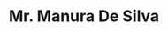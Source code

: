 ---
title: "Mr. Manura De Silva"
draft: false
weight: 20
fullName: "Manura Jithmal De Silva"
contact:
  address: "331/15A, Hittetiya-West, Matara, Sri Lanka"
  phone: "+94 71 627 3207"
  email: "manurajithmal@gmail.com"
  links:
    - name: "LinkedIn"
      url: "https://www.linkedin.com/in/manura-jithmal-de-silva"
    - name: "ResearchGate"
      url: "https://www.researchgate.net/profile/Manura-De-Silva"
    - name: "Portfolio"
      url: "https://manuradesilva.myportfolio.com"
objective: "Passionate and motivated graduate researcher with interdisciplinary experience in Mechanical Engineering, Biomechanics, and Rehabilitation Robotics. Seeking opportunities to contribute to research and teaching while pursuing innovations at the intersection of Engineering, Healthcare, and Sports Science."
education:
  - degree: "MSc (Research) – Mechanical Engineering"
    status: "In Progress"
    institution: "University of Moratuwa, Sri Lanka"
    years: "Apr 2022 – Present"
    details:
      thesis: "Robotic Ankle Exoskeleton for Therapeutic Exercises"
      focus: ["Rehabilitation Robotics", "Stroke Recovery"]
      expectedCompletion: "Aug 2025"
  - degree: "BSc (Hons) – Mechanical Engineering"
    institution: "University of Moratuwa, Sri Lanka"
    years: "Graduated: 2019"
    details:
      finalYearProject:
        title: "ChairX – Robotic Exoskeleton Chair for Industrial Workers"
        publication: "Published in ICORR 2019"
      ledProjects: ["MEMS actuation", "mechatronics", "reverse engineering"]
researchExperience:
  - role: "Graduate Research Scholar"
    funding: "NIHR UK-Funded"
    institution: "University of Moratuwa"
    years: "Nov 2021 – Apr 2022"
    description: "Designed wire clamps for external fixators in orthopedic applications"
  - role: "Collaborative Research"
    status: "Ongoing"
    institution: "Imperial College London (Remote)"
    description: "Lower-limb prosthetic device design for through-knee amputees"
teachingExperience:
  - role: "Visiting Lecturer"
    institution: "Informatics Institute of Technology"
    years: "2023–Present"
    courses: ["Robotics Principles & Applied Robotics (CS/SE students)"]
    tools: ["MATLAB", "Python"]
  - role: "Visiting Lecturer"
    institution: "IET, Sri Lanka"
    years: "2022–2023"
    courses: ["Robotics & Industrial Automation"]
    tools: ["PLC (Logo!)", "MATLAB"]
  - role: "Teaching Assistant / Instructor"
    institution: "University of Moratuwa"
    years: "2022–Present"
    courses: ["Biomechanics", "Robotics"]
    tools: ["Vicon", "EEG/EMG systems", "MATLAB", "Python"]
industrialExperience:
  - role: "Mechanical Engineer (MEP)"
    institution: "BSEC Pvt Ltd"
    years: "2019–2021"
  - role: "Automation Intern"
    institution: "MAS Intimates"
    year: "2017"
  - role: "Intern"
    institution: "Alta Vision Solar"
    year: "2014"
biomechanicsAndSportsScience:
  role: "Volunteer Biomechanics Analyst"
  institution: "Institute of Sports Medicine, SL"
  years: "2023–Present"
  tools: ["Vicon", "Delsys EMG", "AMTI Force Plates"]
  projects: ["Gait", "sports motion (e.g., cricket, lifting)"]
supervision:
  role: "Final Year Project Co-Supervisor"
  institution: "University of Moratuwa"
  years: "2022–2024"
  projects: ["Rehab robotics", "prosthetics"]
  details: "Supporting commercialization"
entrepreneurialActivities:
  role: "Co-Founder & Director"
  company: "ExoGenic Pvt Ltd"
  years: "2024–Present"
  focus: "Focused on assistive and rehab tech"
  currentProject: "Upper-limb rehab device"
skills:
  engineeringAndResearch: ["SolidWorks", "MATLAB", "COMSOL", "Arduino", "ROS"]
  biomechanicsTools: ["Vicon", "Delsys EMG", "Force Plates"]
  programming: ["Python", "C/C++", "Arduino IDE"]
  softSkills: ["Presentation", "Team Collaboration", "Project Coordination"]
certifications:
  - name: "Vicon Motion Capture Training"
    year: "2023"
  - name: "IESL CPD: HVAC and A/C Systems Design"
    year: "2021"
publications:
  journals:
    - title: "Developments in circular external fixators"
      journal: "Injury"
      year: "2023"
  conferences:
    - title: "ChairX – Exoskeleton Chair"
      conference: "ICORR"
      year: "2019"
    - title: "Multiple MERCon/ICITR papers on robotic hands, mobility devices, etc."
  abstracts:
    - title: "Fixator tension stability"
      conference: "ICBEB"
      year: "2023"
  magazines:
    - title: "Will the new circular fixator ease the burden?"
      magazine: "Bolgoda Plains"
intellectualProperty:
  - title: "Wire Clamping Mechanism for External Fixators"
    year: "2024"
    status: "Pending"
  - title: "Underactuated Manipulator Joint Control"
    year: "2025"
    status: "Pending"
extracurriculars:
  - "Assistant Secretary & Treasurer – IEEE EMBS SL Chapter"
  - "Secretary – Dancing Society (UoM)"
  - "IEEE SS12 IoT Organizing Committee"
  - "NSB Achiever’s Award – 2014"
personal:
  dob: "04 Oct 1993"
  nic: "199327804971"
  nationality: "Sri Lankan"
  gender: "Male"
---
